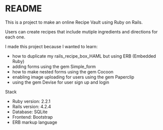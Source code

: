 # README

This is a project to make an online Recipe Vault using Ruby on Rails.

Users can create recipes that include mutiple ingredients and directions for each one.

I made this project because I wanted to learn:
  - how to duplicate my rails_recipe_box_HAML but using ERB (Embedded Ruby)
  - adding forms using the gem Simple_form
  - how to make nested forms using the gem Cocoon
  - enabling image uploading for users using the gem Paperclip
  - using the gem Devise for user sign up and login

Stack
  - Ruby version: 2.2.1
  - Rails version: 4.2.4
  - Database: SQLite
  - Frontend: Bootstrap
  - ERB markup language
